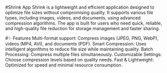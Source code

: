 #Shrink App
Shrink is a lightweight and efficient application designed to optimize file sizes without compromising quality. It supports various file types, including images, videos, and documents, using advanced compression algorithms. The app is built for users who need quick, reliable, and high-quality file reduction for storage management and faster sharing.

#✨ Features
Multi-format support: Compress images (JPEG, PNG, WebP), videos (MP4, AVI), and documents (PDF).
Smart Compression: Uses intelligent algorithms to reduce file size while maintaining quality.
Batch Processing: Compress multiple files simultaneously.
Customizable Settings: Choose compression levels based on quality needs.
Fast & Lightweight: Optimized for speed and minimal resource consumption.
